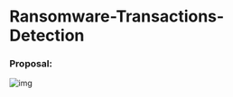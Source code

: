 # Ransomware-Transactions-Detection

### Proposal:
![img](https://raw.githubusercontent.com/SDAIA-T5-Projects/Classification_Project/main/Proposal/Ransomware_Transactions_Detection.png)
